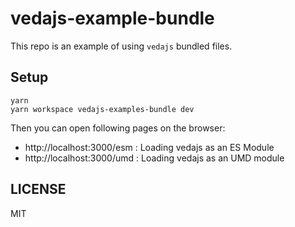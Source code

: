 # vedajs-example-bundle

This repo is an example of using `vedajs` bundled files.


## Setup

```
yarn
yarn workspace vedajs-examples-bundle dev
```

Then you can open following pages on the browser:

- http://localhost:3000/esm : Loading vedajs as an ES Module
- http://localhost:3000/umd : Loading vedajs as an UMD module


## LICENSE

MIT
